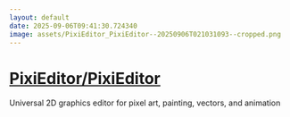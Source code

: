 ```yaml
---
layout: default
date: 2025-09-06T09:41:30.724340
image: assets/PixiEditor_PixiEditor--20250906T021031093--cropped.png
---
```


# [PixiEditor/PixiEditor](https://github.com/PixiEditor/PixiEditor)

Universal 2D graphics editor for pixel art, painting, vectors, and animation
